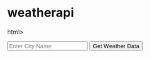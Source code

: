 # weatherapi
html>
 <head>
  <script>
    function getData()
    {
     var city=document.getElementById("c1").value;
     var key="001a87b49846bb87998996548eda762f";
     var url=`https://api.openweathermap.org/data/2.5/weather?q=${city}&appid=${key}&units=metric`;
     
     
     fetch(url)
     .then(function(response)
     {
        return response.json();
     })
     .then(function(data)
     {
        console.log(data);
        var n=data.name;
        var t=data.main.temp;
        var h=data.main.humidity;
        var w=data.weather[0].description;
        document.getElementById("i1").innerHTML="NAME:"+n+"<br>"+"TEMPERATURE:"+t+"<br>"+"HUMIDITY:"+h+"<br>"+"WEATHER:"+w;
     })
     .catch(function(error)
     {
        alert("Invalid City Name");    
     })
    }
  </script>
 </head>
 <body>
  <input type="text" value="" placeholder="Enter City Name" id="c1">
  <button onclick="getData()">Get Weather Data</button>
  <h1 id="i1"></h1>
 </body>
</html>
